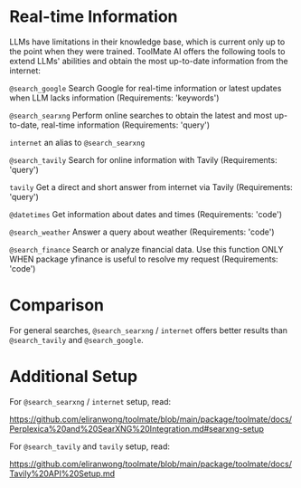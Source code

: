 # Real-time Information

LLMs have limitations in their knowledge base, which is current only up to the point when they were trained. ToolMate AI offers the following tools to extend LLMs' abilities and obtain the most up-to-date information from the internet:

`@search_google` Search Google for real-time information or latest updates when LLM lacks information (Requirements: 'keywords')

`@search_searxng` Perform online searches to obtain the latest and most up-to-date, real-time information (Requirements: 'query')

`internet` an alias to `@search_searxng`

`@search_tavily` Search for online information with Tavily (Requirements: 'query')

`tavily` Get a direct and short answer from internet via Tavily (Requirements: 'query')

`@datetimes` Get information about dates and times (Requirements: 'code')

`@search_weather` Answer a query about weather (Requirements: 'code')

`@search_finance` Search or analyze financial data. Use this function ONLY WHEN package yfinance is useful to resolve my request (Requirements: 'code')

# Comparison

For general searches, `@search_searxng` / `internet` offers better results than `@search_tavily` and `@search_google`.

# Additional Setup

For `@search_searxng` / `internet` setup, read:

https://github.com/eliranwong/toolmate/blob/main/package/toolmate/docs/Perplexica%20and%20SearXNG%20Integration.md#searxng-setup

For `@search_tavily` and `tavily` setup, read:

https://github.com/eliranwong/toolmate/blob/main/package/toolmate/docs/Tavily%20API%20Setup.md